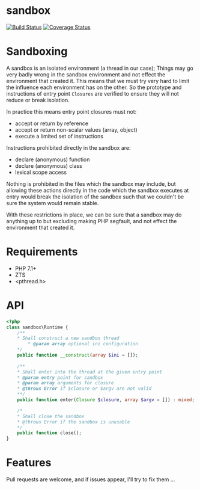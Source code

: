 sandbox
=======

[![Build Status](https://travis-ci.org/krakjoe/sandbox.svg?branch=master)](https://travis-ci.org/krakjoe/sandbox)
[![Coverage Status](https://coveralls.io/repos/github/krakjoe/sandbox/badge.svg?branch=master)](https://coveralls.io/github/krakjoe/sandbox?branch=master)

Sandboxing
==========

A sandbox is an isolated environment (a thread in our case); Things may go very badly wrong in the sandbox environment and not effect the environment that created it. This means that we must try very hard to limit the influence each environment has on the other. So the prototype and instructions of entry point ```Closures``` are verified to ensure they will not reduce or break isolation.

In practice this means entry point closures must not:

  * accept or return by reference
  * accept or return non-scalar values (array, object)
  * execute a limited set of instructions

Instructions prohibited directly in the sandbox are:

  * declare (anonymous) function
  * declare (anonymous) class
  * lexical scope access

Nothing is prohibited in the files which the sandbox may include, but allowing these actions directly in the code which the sandbox executes at entry would break the isolation of the sandbox such that we couldn't be sure the system would remain stable.

With these restrictions in place, we can be sure that a sandbox may do anything up to but excluding making PHP segfault, and not effect the environment that created it.

Requirements
============

  * PHP 7.1+
  * ZTS
  * <pthread.h>

API
===

```php
<?php
class sandbox\Runtime {
	/**
	* Shall construct a new sandbox thread
        * @param array optional ini configuration
	*/
	public function __construct(array $ini = []);
	
	/**
	* Shall enter into the thread at the given entry point
	* @param entry point for sandbox
	* @param array arguments for closure
	* @throws Error if $closure or $argv are not valid
	**/
	public function enter(Closure $closure, array $argv = []) : mixed;

	/*
	* Shall close the sandbox
	* @throws Error if the sandbox is unusable
	*/
	public function close();
}
```

Features
========

Pull requests are welcome, and if issues appear, I'll try to fix them ...
